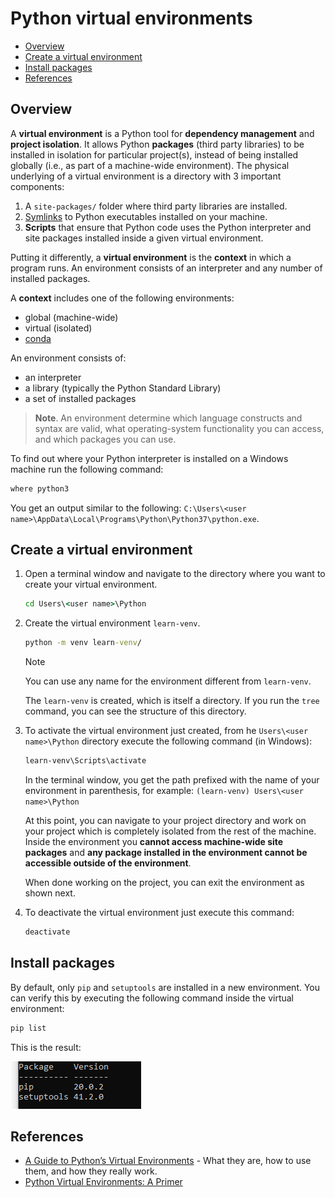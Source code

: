  # Python virtual environments

- [Overview](#overview)
- [Create a virtual environment](#create-a-virtual-environment)
- [Install packages](#install-packages)
- [References](#references)
  
## Overview 

A **virtual environment** is a Python tool for **dependency management** and **project isolation**. It allows Python **packages** (third party libraries) to be installed in isolation for particular project(s), instead of being installed globally (i.e., as part of a machine-wide environment).
The physical underlying of a virtual environment is a directory with 3 important components:

1. A `site-packages/` folder where third party libraries are installed.
1. [Symlinks](https://en.wikipedia.org/wiki/Symbolic_link) to Python executables installed on your machine.
1. **Scripts** that ensure that Python code uses the Python interpreter and site packages installed inside a given virtual environment.

Putting it differently, a **virtual environment** is the **context** in which a program runs. An environment consists of an interpreter and any number of installed packages.

A **context** includes one of the following environments:

- global (machine-wide)
- virtual (isolated)
- [conda](https://www.anaconda.com/)

An environment consists of:

- an interpreter
- a library (typically the Python Standard Library)
- a set of installed packages

> **Note**.
> An environment determine which language constructs and syntax are valid, what operating-system functionality you can access, and which packages you can use.

To find out where your Python interpreter is installed on a Windows machine run the following command:

```cmd
where python3
```

You get an output similar to the following: `C:\Users\<user name>\AppData\Local\Programs\Python\Python37\python.exe`.

## Create a virtual environment

1. Open a terminal window and navigate to the directory where you want to create your virtual environment.

    ```cmd
    cd Users\<user name>\Python
    ```

1. Create the virtual environment `learn-venv`.

    ```cmd
    python -m venv learn-venv/
    ```
    > [!NOTE]
    > You can use any name for the environment different from `learn-venv`.

    The `learn-venv` is created, which is itself a directory. If you run the `tree` command, you can see the structure of this directory.

1. To activate the virtual environment just created, from he `Users\<user name>\Python` directory execute the following command (in Windows):

    ```cmd
    learn-venv\Scripts\activate
    ```

    In the terminal window, you get the path prefixed with the name of your environment in parenthesis, for example:
    `(learn-venv) Users\<user name>\Python`

    At this point, you can navigate to your project directory and work on your project which is completely isolated from the rest of the machine.
    Inside the environment you **cannot access machine-wide site packages** and **any package installed in the environment cannot be accessible outside of the environment**.

    When done working on the project, you can exit the environment as shown next.

1. To deactivate the virtual environment just execute this command:

    ```cmd
    deactivate
    ```

## Install packages

By default, only `pip` and `setuptools` are installed in a new environment.
You can verify this by executing the following command inside the virtual environment:

```cmd
pip list
```

This is the result:

![default venv packages](../../Media/Python/env/default-venv-packages.PNG)


## References

- [A Guide to Python’s Virtual Environments](https://towardsdatascience.com/virtual-environments-104c62d48c54) - What they are, how to use them, and how they really work.
- [Python Virtual Environments: A Primer](https://realpython.com/python-virtual-environments-a-primer/)
